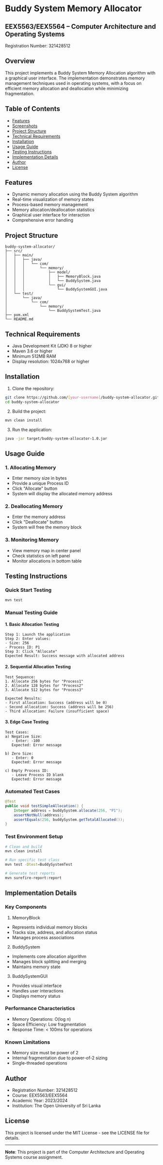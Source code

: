 # Buddy System Memory Allocator
## EEX5563/EEX5564 – Computer Architecture and Operating Systems
Registration Number: 321428512

## Overview
This project implements a Buddy System Memory Allocation algorithm with a graphical user interface. The implementation demonstrates memory management techniques used in operating systems, with a focus on efficient memory allocation and deallocation while minimizing fragmentation.

## Table of Contents
- [Features](#features)
- [Screenshots](#screenshots)
- [Project Structure](#project-structure)
- [Technical Requirements](#technical-requirements)
- [Installation](#installation)
- [Usage Guide](#usage-guide)
- [Testing Instructions](#testing-instructions)
- [Implementation Details](#implementation-details)
- [Author](#author)
- [License](#license)

## Features
- Dynamic memory allocation using the Buddy System algorithm
- Real-time visualization of memory states
- Process-based memory management
- Memory allocation/deallocation statistics
- Graphical user interface for interaction
- Comprehensive error handling

## Project Structure
```
buddy-system-allocator/
├── src/
│   ├── main/
│   │   ├── java/
│   │   │   └── com/
│   │   │       └── memory/
│   │   │           ├── model/
│   │   │           │   ├── MemoryBlock.java
│   │   │           │   └── BuddySystem.java
│   │   │           └── gui/
│   │   │               └── BuddySystemGUI.java
│   └── test/
│       └── java/
│           └── com/
│               └── memory/
│                   └── BuddySystemTest.java
├── pom.xml
└── README.md
```

## Technical Requirements
- Java Development Kit (JDK) 8 or higher
- Maven 3.6 or higher
- Minimum 512MB RAM
- Display resolution: 1024x768 or higher

## Installation
1. Clone the repository:
```bash
git clone https://github.com/[your-username]/buddy-system-allocator.git
cd buddy-system-allocator
```

2. Build the project:
```bash
mvn clean install
```

3. Run the application:
```bash
java -jar target/buddy-system-allocator-1.0.jar
```

## Usage Guide

### 1. Allocating Memory
- Enter memory size in bytes
- Provide a unique Process ID
- Click "Allocate" button
- System will display the allocated memory address

### 2. Deallocating Memory
- Enter the memory address
- Click "Deallocate" button
- System will free the memory block

### 3. Monitoring Memory
- View memory map in center panel
- Check statistics on left panel
- Monitor allocations in bottom table

## Testing Instructions

### Quick Start Testing
```bash
mvn test
```

### Manual Testing Guide

#### 1. Basic Allocation Testing
```
Step 1: Launch the application
Step 2: Enter values:
- Size: 256
- Process ID: P1
Step 3: Click "Allocate"
Expected Result: Success message with allocated address
```

#### 2. Sequential Allocation Testing
```
Test Sequence:
1. Allocate 256 bytes for "Process1"
2. Allocate 128 bytes for "Process2"
3. Allocate 512 bytes for "Process3"

Expected Results:
- First allocation: Success (address will be 0)
- Second allocation: Success (address will be 256)
- Third allocation: Failure (insufficient space)
```

#### 3. Edge Case Testing
```
Test Cases:
a) Negative Size:
   - Enter: -100
   Expected: Error message

b) Zero Size:
   - Enter: 0
   Expected: Error message

c) Empty Process ID:
   - Leave Process ID blank
   Expected: Error message
```

### Automated Test Cases
```java
@Test
public void testSimpleAllocation() {
    Integer address = buddySystem.allocate(256, "P1");
    assertNotNull(address);
    assertEquals(256, buddySystem.getTotalAllocated());
}
```

### Test Environment Setup
```bash
# Clean and build
mvn clean install

# Run specific test class
mvn test -Dtest=BuddySystemTest

# Generate test reports
mvn surefire-report:report
```

## Implementation Details

### Key Components

1. MemoryBlock
- Represents individual memory blocks
- Tracks size, address, and allocation status
- Manages process associations

2. BuddySystem
- Implements core allocation algorithm
- Manages block splitting and merging
- Maintains memory state

3. BuddySystemGUI
- Provides visual interface
- Handles user interactions
- Displays memory status

### Performance Characteristics
- Memory Operations: O(log n)
- Space Efficiency: Low fragmentation
- Response Time: < 100ms for operations

### Known Limitations
- Memory size must be power of 2
- Internal fragmentation due to power-of-2 sizing
- Single-threaded operations

## Author
- Registration Number: 321428512
- Course: EEX5563/EEX5564
- Academic Year: 2023/2024
- Institution: The Open University of Sri Lanka

## License
This project is licensed under the MIT License - see the LICENSE file for details.

---
**Note**: This project is part of the Computer Architecture and Operating Systems course assignment.
